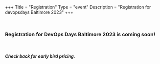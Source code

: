 +++
Title = "Registration"
Type = "event"
Description = "Registration for devopsdays Baltimore 2023"
+++

<div style="width:100%; text-align:left;">
<br>
<h3>Registration for DevOps Days Baltimore 2023 is coming soon!</h3>
<br>
<h5><i>Check back for early bird pricing.</i></h5>
<!-- <iframe src="https://devopsdaysbaltimore2020.busyconf.com/bookings/new" frameborder="0" height="850" width="100%" vspace="0" hspace="0" marginheight="5" marginwidth="5" scrolling="auto" allowtransparency="true"></iframe> -->
</div></div>
</div>
